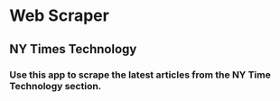 # Web Scraper
## NY Times Technology

### Use this app to scrape the latest articles from the NY Time Technology section.
